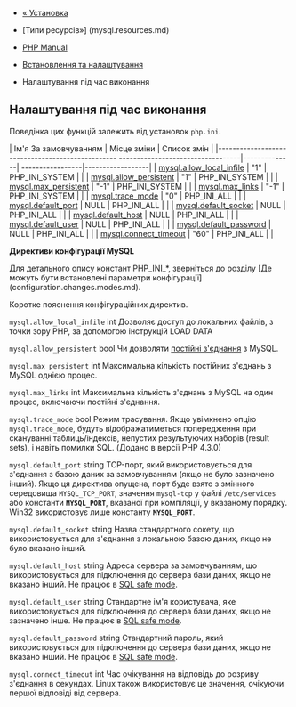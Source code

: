 - [« Установка](mysql.installation.md)
- [Типи ресурсів»] (mysql.resources.md)

- [PHP Manual](index.md)
- [Встановлення та налаштування](mysql.setup.md)
- Налаштування під час виконання

## Налаштування під час виконання

Поведінка цих функцій залежить від установок `php.ini`.

| Ім'я За замовчуванням | Місце зміни | Список змін |
|------------------------------------------------- ----------------------------------|--------------| -----------------|------------------|
| [mysql.allow_local_infile](mysql.configuration.md#ini.mysql.allow-local-infile) | "1" | PHP_INI_SYSTEM | |
| [mysql.allow_persistent](mysql.configuration.md#ini.mysql.allow-persistent) | "1" | PHP_INI_SYSTEM | |
| [mysql.max_persistent](mysql.configuration.md#ini.mysql.max-persistent) | "-1" | PHP_INI_SYSTEM | |
| [mysql.max_links](mysql.configuration.md#ini.mysql.max-links) | "-1" | PHP_INI_SYSTEM | |
| [mysql.trace_mode](mysql.configuration.md#ini.mysql.trace-mode) | "0" | PHP_INI_ALL | |
| [mysql.default_port](mysql.configuration.md#ini.mysql.default-port) | NULL | PHP_INI_ALL | |
| [mysql.default_socket](mysql.configuration.md#ini.mysql.default-socket) | NULL | PHP_INI_ALL | |
| [mysql.default_host](mysql.configuration.md#ini.mysql.default-host) | NULL | PHP_INI_ALL | |
| [mysql.default_user](mysql.configuration.md#ini.mysql.default-user) | NULL | PHP_INI_ALL | |
| [mysql.default_password](mysql.configuration.md#ini.mysql.default-password) | NULL | PHP_INI_ALL | |
| [mysql.connect_timeout](mysql.configuration.md#ini.mysql.connect-timeout) | "60" | PHP_INI_ALL | |

**Директиви конфігурації MySQL**

Для детального опису констант PHP_INI\_\*, зверніться до розділу [Де
можуть бути встановлені параметри
конфігурації] (configuration.changes.modes.md).

Коротке пояснення конфігураційних директив.

`mysql.allow_local_infile` int
Дозволяє доступ до локальних файлів, з точки зору PHP, за допомогою
інструкцій LOAD DATA

`mysql.allow_persistent` bool
Чи дозволяти [постійні
з'єднання](features.persistent-connections.md) з MySQL.

`mysql.max_persistent` int
Максимальна кількість постійних з'єднань з MySQL однією процес.

`mysql.max_links` int
Максимальна кількість з'єднань з MySQL на один процес, включаючи
постійні з'єднання.

`mysql.trace_mode` bool
Режим трасування. Якщо увімкнено опцію `mysql.trace_mode`, будуть
відображатиметься попередження при скануванні таблиць/індексів, непустих
результуючих наборів (result sets), і навіть помилки SQL. (Додано в
версії PHP 4.3.0)

`mysql.default_port` string
TCP-порт, який використовується для з'єднання з базою даних за замовчуванням (якщо
не було зазначено інший). Якщо ця директива опущена, порт буде взято з
змінного середовища `MYSQL_TCP_PORT`, значення `mysql-tcp` у файлі
`/etc/services` або константи **`MYSQL_PORT`**, вказаної при
компіляції, у вказаному порядку. Win32 використовує лише константу
**`MYSQL_PORT`**.

`mysql.default_socket` string
Назва стандартного сокету, що використовується для з'єднання з локальною базою
даних, якщо не було вказано інший.

`mysql.default_host` string
Адреса сервера за замовчуванням, що використовується для підключення до сервера бази
даних, якщо не вказано інший. Не працює в [SQL safe
mode](ini.core.md#ini.sql.safe-mode).

`mysql.default_user` string
Стандартне ім'я користувача, яке використовується для підключення до сервера
бази даних, якщо не зазначено інше. Не працює в [SQL safe
mode](ini.core.md#ini.sql.safe-mode).

`mysql.default_password` string
Стандартний пароль, який використовується для підключення до сервера бази даних,
якщо не вказано інший. Не працює в [SQL safe
mode](ini.core.md#ini.sql.safe-mode).

`mysql.connect_timeout` int
Час очікування на відповідь до розриву з'єднання в секундах. Linux також
використовує це значення, очікуючи першої відповіді від сервера.
